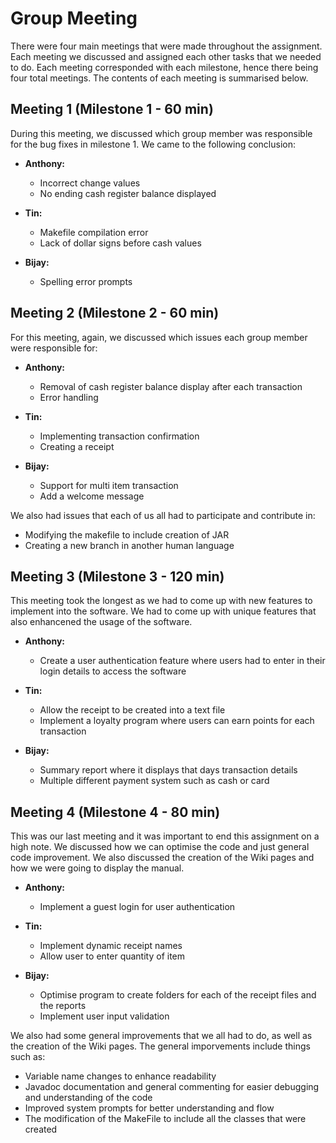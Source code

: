 # Group Meeting 

There were four main meetings that were made throughout the assignment. Each meeting we discussed and assigned each other tasks that we needed to do. Each meeting corresponded with each milestone, hence there being four total meetings. The contents of each meeting is summarised below.

## Meeting 1 (Milestone 1 - 60 min)
During this meeting, we discussed which group member was responsible for the bug fixes in milestone 1. We came to the following conclusion:
  
* **Anthony:**
  * Incorrect change values
  * No ending cash register balance displayed

* **Tin:**
  * Makefile compilation error
  * Lack of dollar signs before cash values

* **Bijay:**
  * Spelling error prompts

## Meeting 2 (Milestone 2 - 60 min)
For this meeting, again, we discussed which issues each group member were responsible for:

* **Anthony:**
  * Removal of cash register balance display after each transaction
  * Error handling

* **Tin:**
  * Implementing transaction confirmation
  * Creating a receipt

* **Bijay:**
  * Support for multi item transaction
  * Add a welcome message

We also had issues that each of us all had to participate and contribute in:
* Modifying the makefile to include creation of JAR
* Creating a new branch in another human language

## Meeting 3 (Milestone 3 - 120 min)
This meeting took the longest as we had to come up with new features to implement into the software. We had to come up with unique features that also enhancened the usage of the software.

* **Anthony:**
  * Create a user authentication feature where users had to enter in their login details to access the software

* **Tin:**
  * Allow the receipt to be created into a text file
  * Implement a loyalty program where users can earn points for each transaction

* **Bijay:**
  * Summary report where it displays that days transaction details
  * Multiple different payment system such as cash or card

## Meeting 4 (Milestone 4 - 80 min)
This was our last meeting and it was important to end this assignment on a high note. We discussed how we can optimise the code and just general code improvement. We also discussed the creation of the Wiki pages and how we were going to display the manual. 

* **Anthony:**
  * Implement a guest login for user authentication

* **Tin:**
  * Implement dynamic receipt names
  * Allow user to enter quantity of item

* **Bijay:**
  * Optimise program to create folders for each of the receipt files and the reports
  * Implement user input validation

We also had some general improvements that we all had to do, as well as the creation of the Wiki pages. The general imporvements include things such as:
 * Variable name changes to enhance readability 
 * Javadoc documentation and general commenting for easier debugging and understanding of the code
 * Improved system prompts for better understanding and flow
 * The modification of the MakeFile to include all the classes that were created